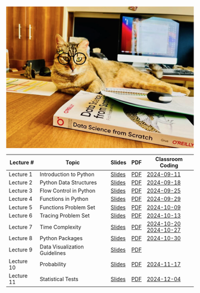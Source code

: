 ![AUC Official Data Scientist](images/boussy.png)

| Lecture # | Topic | Slides | PDF | Classroom Coding |
| - | - | - | - | - |
| Lecture 1 | Introduction to Python | [Slides](https://ahmedmoustafa.github.io/AUC-DSCI1412-Fall2024/lectures/python1_intro.html) | [PDF](pdfs/python1_intro.pdf) | [2024-09-11](https://colab.research.google.com/drive/1ngqpwF-WzShGlGwY9SV3P5bR_e-Et6Px?usp=sharing) |
| Lecture 2 | Python Data Structures | [Slides](https://ahmedmoustafa.github.io/AUC-DSCI1412-Fall2024/lectures/python2_data_structures.html) | [PDF](pdfs/python2_data_structures.pdf) | [2024-09-18](https://colab.research.google.com/drive/1KJjSdifSX55jBgj11PEMHJMM-7DKPacF?usp=drive_link) |
| Lecture 3 | Flow Control in Python | [Slides](https://ahmedmoustafa.github.io/AUC-DSCI1412-Fall2024/lectures/python3_control_flow.html) | [PDF](pdfs/python3_control_flow.pdf) | [2024-09-25](https://colab.research.google.com/drive/1dHtuzeCKs6Sp6nJpATj0qNfFTbHdEKtX?usp=sharing) |
| Lecture 4 | Functions in Python | [Slides](https://ahmedmoustafa.github.io/AUC-DSCI1412-Fall2024/lectures/python4_functions.html) | [PDF](pdfs/python4_functions.pdf) | [2024-09-29](https://colab.research.google.com/drive/1UCAVCtQoZ3lxmNoVm2a_7yOzotj7OsmW?usp=sharing) |
| Lecture 5 | Functions Problem Set | [Slides](https://ahmedmoustafa.github.io/AUC-DSCI1412-Fall2024/lectures/python5_functions_problemset.html) | [PDF](pdfs/python5_functions_problemset.pdf) | [2024-10-09](https://colab.research.google.com/drive/1jviiLfg02iEcSSaJYiggpuZ3sFhzsxlA?usp=sharing) |
| Lecture 6 | Tracing Problem Set | [Slides](https://ahmedmoustafa.github.io/AUC-DSCI1412-Fall2024/lectures/python6_tracing_problemset.html) | [PDF](pdfs/python6_tracing_problemset.pdf) | [2024-10-13](https://colab.research.google.com/drive/12r8BHgRxQ0OggpO1jFRg4PZ2K6vZtuHQ?usp=sharingg) |
| Lecture 7 | Time Complexity | [Slides](https://ahmedmoustafa.github.io/AUC-DSCI1412-Fall2024/lectures/python7_time_complexity.html) | [PDF](pdfs/python7_time_complexity.pdf) | [2024-10-20](https://colab.research.google.com/drive/1598bV056eybED2xvpXMYN7qN1OuOpXKY?usp=sharing) <br> [2024-10-27](https://colab.research.google.com/drive/1kHsjujo0vPvznieLQYS9Dt2MW5og3tpe?usp=sharing) |
| Lecture 8 | Python Packages | [Slides](https://ahmedmoustafa.github.io/AUC-DSCI1412-Fall2024/lectures/python8_packages.html) | [PDF](pdfs/python8_packages.pdf) | [2024-10-30](https://colab.research.google.com/drive/1eJHFHDWOiIQe5V3xFq1almfEMUf4gy4v?usp=sharing) |
| Lecture 9 | Data Visualization Guidelines | [Slides](https://ahmedmoustafa.github.io/AUC-DSCI1412-Fall2024/lectures/python9_data_visualization.html) | [PDF](pdfs/python9_data_visualization.pdf) |  |
| Lecture 10 | Probability | [Slides](https://ahmedmoustafa.github.io/AUC-DSCI1412-Fall2024/lectures/python10_probability.html) | [PDF](pdfs/python10_probability.pdf) | [2024-11-17](https://colab.research.google.com/drive/1jKW5H35R8Hdi-FYdRdByhrGkii3YVLc2?usp=sharing) |
| Lecture 11 | Statistical Tests | [Slides](https://ahmedmoustafa.github.io/AUC-DSCI1412-Fall2024/lectures/python11_statistical_tests.html) | [PDF](pdfs/python11_statistical_tests.pdf) | [2024-12-04](https://colab.research.google.com/drive/1G-5QZhgnmGaDOTzzdSCDD3QR6b28mmGu?usp=sharing) |
